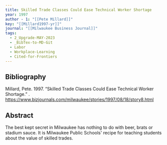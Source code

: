 ```yaml
---
title: Skilled Trade Classes Could Ease Technical Worker Shortage
year: 1997
author - 1: "[[Pete Millard]]"
key: "[[Millard1997-yr]]"
journal: "[[Milwaukee Business Journal]]"
tags:
  - 2_Upgrade-MAY-2023
  - _BibTex-to-MD-Git
  - Labor
  - Workplace-Learning
  - Cited-for-Frontiers
---
```


## Bibliography
Millard, Pete. 1997. “Skilled Trade Classes Could Ease Technical Worker Shortage.” . https://www.bizjournals.com/milwaukee/stories/1997/08/18/story8.html

## Abstract
The best kept secret in Milwaukee has nothing to do with beer, brats or stadium sauce. It is Milwaukee Public Schools' recipe for teaching students about the value of skilled trades.